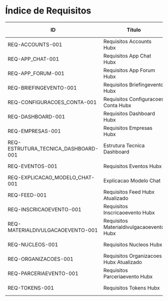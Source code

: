 # Índice de Requisitos

| ID | Título | Módulo | Status | Versão | Última atualização |
|----|--------|--------|--------|--------|--------------------|
| REQ-ACCOUNTS-001 | Requisitos Accounts Hubx | Accounts | Em vigor | 1.0 | 2025-07-25 |
| REQ-APP_CHAT-001 | Requisitos App Chat Hubx | App_chat | Em vigor | 1.0 | 2025-07-25 |
| REQ-APP_FORUM-001 | Requisitos App Forum Hubx | App_forum | Em vigor | 1.0 | 2025-07-25 |
| REQ-BRIEFINGEVENTO-001 | Requisitos Briefingevento Hubx | Briefingevento | Em vigor | 1.0 | 2025-07-25 |
| REQ-CONFIGURACOES_CONTA-001 | Requisitos Configuracoes Conta Hubx | Configuracoes_conta | Em vigor | 1.0 | 2025-07-25 |
| REQ-DASHBOARD-001 | Requisitos Dashboard Hubx | Dashboard | Em vigor | 1.0 | 2025-07-25 |
| REQ-EMPRESAS-001 | Requisitos Empresas Hubx | Empresas | Em vigor | 1.0 | 2025-07-25 |
| REQ-ESTRUTURA_TECNICA_DASHBOARD-001 | Estrutura Tecnica Dashboard | Estrutura_tecnica_dashboard | Em vigor | 1.0 | 2025-07-25 |
| REQ-EVENTOS-001 | Requisitos Eventos Hubx | Eventos | Em vigor | 1.0 | 2025-07-25 |
| REQ-EXPLICACAO_MODELO_CHAT-001 | Explicacao Modelo Chat | Explicacao_modelo_chat | Em vigor | 1.0 | 2025-07-25 |
| REQ-FEED-001 | Requisitos Feed Hubx Atualizado | Feed | Em vigor | 1.0 | 2025-07-25 |
| REQ-INSCRICAOEVENTO-001 | Requisitos Inscricaoevento Hubx | Inscricaoevento | Em vigor | 1.0 | 2025-07-25 |
| REQ-MATERIALDIVULGACAOEVENTO-001 | Requisitos Materialdivulgacaoevento Hubx | Materialdivulgacaoevento | Em vigor | 1.0 | 2025-07-25 |
| REQ-NUCLEOS-001 | Requisitos Nucleos Hubx | Nucleos | Em vigor | 1.0 | 2025-07-25 |
| REQ-ORGANIZACOES-001 | Requisitos Organizacoes Hubx Atualizado | Organizacoes | Em vigor | 1.0 | 2025-07-25 |
| REQ-PARCERIAEVENTO-001 | Requisitos Parceriaevento Hubx | Parceriaevento | Em vigor | 1.0 | 2025-07-25 |
| REQ-TOKENS-001 | Requisitos Tokens Hubx | Tokens | Em vigor | 1.0 | 2025-07-25 |